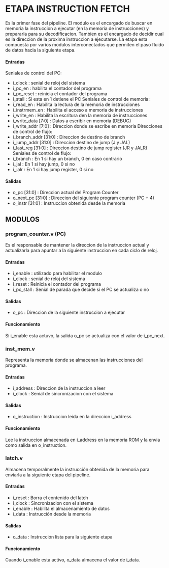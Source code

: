 # ETAPA INSTRUCTION FETCH

Es la primer fase del pipeline. El modulo es el encargado de buscar en memoria la instruccion a ejecutar (en la memoria de instrucciones) y prepararla para su decodificacion. Tambien es el encargado de decidir cual es la direccion de la proxima instruccion a ejecutarse.
La etapa esta compuesta por varios modulos interconectados que permiten el paso fluido de datos hacia la siguiente etapa.

#### Entradas
Seniales de control del PC:
- i_clock : senial de reloj del sistema
- i_pc_en : habilita el contador del programa
- i_pc_reset : reinicia el contador del programa
- i_stall : Si esta en 1 detiene el PC
Seniales de control de memoria:
- i_read_en : Habilita la lectura de la memoria de instrucciones
- i_instrmem_en : Habilita el acceso a memoria de instrucciones
- i_write_en : Habilita la escritura den la memoria de instrucciones
- i_write_data [7:0] : Datos a escribir en memoria (DEBUG)
- i_write_addr [7:0] : Direccion donde se escribe en memoria
Direcciones de control de flujo:
- i_branch_addr [31:0] : Direccion de destino de branch
- i_jump_addr [31:0] : Direccion destino de jump (J y JAL)
- i_last_reg [31:0] : Direccion destino de jump register (JR y JALR)
Seniales de control de flujo:
- i_branch : En 1 si hay un branch, 0 en caso contrario
- i_jal : En 1 si hay jump, 0 si no
- i_jalr : En 1 si hay jump register, 0 si no

#### Salidas
- o_pc [31:0] : Direccion actual del Program Counter
- o_next_pc [31:0] : Direccion del siguiente program counter (PC + 4)
- o_instr [31:0] : Instruccion obtenida desde la memoria

## MODULOS
### program_counter.v (PC)
Es el responsable de mantener la direccion de la instruccion actual y actualizarla para apuntar a la siguiente instruccion en cada ciclo de reloj.

#### Entradas
- i_enable : utilizado para habilitar el modulo
- i_clock : senial de reloj del sistema
- i_reset : Reinicia el contador del programa
- i_pc_stall : Senial de parada que decide si el PC se actualiza o no

#### Salidas
- o_pc : Direccion de la siguiente instruccion a ejecutar

#### Funcionamiento
Si i_enable esta actuvo, la salida o_pc se actualiza con el valor de i_pc_next.

### inst_mem.v
Representa la memoria donde se almacenan las instrucciones del programa.

#### Entradas
- i_address : Direccion de la instruccion a leer
- i_clock : Senial de sincronizacion con el sistema

#### Salidas
- o_instruction : Instruccion leida en la direccion i_address

#### Funcionamiento
Lee la instruccion almacenada en i_address en la memoria ROM y la envia como salida en o_instruction.

### latch.v
Almacena temporalmente la instrucción obtenida de la memoria para enviarla a la siguiente etapa del pipeline.

#### Entradas
- i_reset : Borra el contenido del latch
- i_clock : Sincronizacion con el sistema
- i_enable : Habilita el almacenamiento de datos
- i_data : Instrucción desde la memoria

#### Salidas
- o_data : Instrucción lista para la siguiente etapa

#### Funcionamiento
Cuando i_enable esta activo, o_data almacena el valor de i_data.